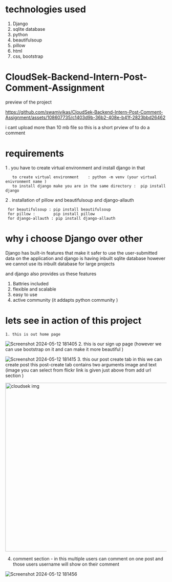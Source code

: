 # technologies used
  1. Django
  2. sqlite database
  3. python
  4. beautifulsoup
  5. pillow
  6. html
  7. css, bootstrap
  


# CloudSek-Backend-Intern-Post-Comment-Assignment

   preview of the project


   

https://github.com/swamivikas/CloudSek-Backend-Intern-Post-Comment-Assignment/assets/108607735/c1403d9b-36b2-408e-b41f-2823bbd26462


i cant upload more than 10 mb file so this is a short prview of  to do a comment 



# requirements 

  1 . you have to create virtual environment and install django in that 

       to create virtual environment    : python -m venv (your virtual enivronment name )
       to install django make you are in the same directory :  pip install django

 2  .  installation of pillow and beautifulsoup and django-allauth 

     for beautifulsoup : pip install beautifulsoup
     for pillow :        pip install pillow 
     for django-allauth : pip install django-allauth

# why i choose Django over other 
  Django has built-in features that make it safer to use the user-submitted data on the application
  and django is having inbuilt sqlite database however we cannot use its inbuilt database for large projects 

  and django also provides us these features 
   1. Battries included
   2. flexible and scalable
   4. easy to use
   5. active community (it addapts python community )


# lets see in action of this project 

    1. this is out home page 
    

![Screenshot 2024-05-12 181405](https://github.com/swamivikas/CloudSek-Backend-Intern-Post-Comment-Assignment/assets/108607735/60731d7c-0098-4371-81bb-2a0a70fb0b36)
    2. this is our sign up page (however we can use bootstrap on it and can make it more beautiful )
    
![Screenshot 2024-05-12 181415](https://github.com/swamivikas/CloudSek-Backend-Intern-Post-Comment-Assignment/assets/108607735/ff8249e3-b20e-4003-9007-cad287e10220)
    3. this our post create tab in this we can create post this post-create tab contains two arguments image and text (image you can select from flickr link is given just above from add url section )
    
 <img width="527" alt="cloudsek img" src="https://github.com/swamivikas/CloudSek-Backend-Intern-Post-Comment-Assignment/assets/108607735/56504ed5-d550-40d9-933f-c7af1c2fbdaf">
 
 4. comment section  - in this multiple users can comment on one post and those users username will show on their comment 
    

![Screenshot 2024-05-12 181456](https://github.com/swamivikas/CloudSek-Backend-Intern-Post-Comment-Assignment/assets/108607735/194dad12-41df-464d-9673-9e90d5377840)
